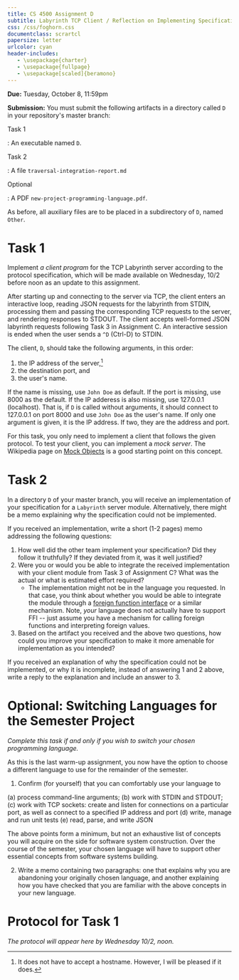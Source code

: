```yaml
---
title: CS 4500 Assignment D
subtitle: Labyrinth TCP Client / Reflection on Implementing Specifications 
css: /css/foghorn.css
documentclass: scrartcl
papersize: letter
urlcolor: cyan
header-includes:
   - \usepackage{charter}
   - \usepackage{fullpage}
   - \usepackage[scaled]{beramono}
---
```


**Due:** Tuesday, October 8, 11:59pm

**Submission:**
You must submit the following artifacts in a directory called `D` in your repository's master branch:

Task 1

: An executable named `D`.

Task 2

: A file `traversal-integration-report.md`

Optional

: A PDF `new-project-programming-language.pdf`.

As before, all auxiliary files are to be placed in a subdirectory of `D`, named `Other`.


# Task 1

Implement *a client program* for the TCP Labyrinth server according to
the protocol specification, which will be made available on Wednesday, 10/2 before noon as an update to this assignment.
<!-- [the protocol specification below](#protocol-for-task-1).-->

After starting up and connecting to the server via TCP, the client enters an interactive loop, reading JSON requests for the labyrinth from STDIN, processing them and passing the corresponding TCP requests to the server, and rendering responses to STDOUT. 
The client accepts well-formed JSON labyrinth requests following Task 3 in Assignment C. An interactive session is ended when the user sends a `^D` (Ctrl-D) to STDIN. 
<!--The client accepts all well-formed JSON values. It does not
check their validity, but if it cannot construct well-formed JSON
messages for the server from these inputs, it
shuts down.-->

The client, `D`, should take the following arguments, in this order:

1. the IP address of the server,[^1] 
2. the destination port, and
3. the user's name.

[^1]: It does not have to accept a hostname. However, I will be pleased
if it does.

If the name is missing, use `John Doe` as default. If the port is missing, use 8000 as the default. If the IP adderess is also missing, use 127.0.0.1 (localhost). That is, if `D` is called without arguments, it should connect to 127.0.0.1 on port 8000 and use `John Doe` as the user's name. If only one argument is given, it is the IP address. If two, they are the address and port.

For this task, you only need to implement a client that follows the given protocol. To test your client, you can implement a *mock server*. The Wikipedia page on [Mock Objects](https://en.wikipedia.org/wiki/Mock_object) is a good starting point on this concept.

<!-- @bold{Note} In addition to this last assignment concerning your TAHBPL, you
must also work out the first step of the semester project, see @secref{1}. -->

# Task 2

In a directory `D` of your master branch, you will receive an implementation of your specification for a `Labyrinth` server module. Alternatively, there might be a memo explaining why the specification could not be implemented. 

If you received an implementation, write a short (1-2 pages) memo addressing the following questions:

1. How well did the other team implement your specification? Did they follow it truthfully? If they deviated from it, was it well justified?
2. Were you or would you be able to integrate the received implementation with your client module from Task 3 of Assignment C? What was the actual or what is estimated effort required?
   - The implementation might not be in the language you requested. In that case, you think about whether you would be able to integrate the module through a [foreign function interface](https://en.wikipedia.org/wiki/Foreign_function_interface) or a similar mechanism. Note, *your* language does not actually have to support FFI -- just assume you have a mechanism for calling foreign functions and interpreting foreign values.
3. Based on the artifact you received and the above two questions, how could you improve your specification to make it more amenable for implementation as you intended?

If you received an explanation of why the specification could not be implemented, or why it is incomplete, instead of answering 1 and 2 above, write a reply to the explanation and include an answer to 3.


# Optional: Switching Languages for the Semester Project

*Complete this task if and only if you wish to switch your chosen programming language.*

As this is the last warm-up assignment, you now have the option to choose a different language to use for the remainder of the semester.


1. Confirm (for yourself) that you can comfortably use your language to

  (a) process command-line arguments;
  (b) work with STDIN and STDOUT;
  (c) work with TCP sockets: create and listen for connections on a particular port, as well as connect to a specified IP address and port
  (d) write, manage and run unit tests 
  (e) read, parse, and write JSON

The above points form a minimum, but not an exhaustive list of concepts you will
acquire on the side for software system construction. Over the course of
the semester, your chosen language will have to support other essential
concepts from software systems building. 

2. Write a memo containing two paragraphs: one that explains why you are abandoning
your originally chosen language, and another explaining how you have 
checked that you are familiar with the above concepts in your new language. 

# Protocol for Task 1

*The protocol will appear here by Wednesday 10/2, noon.*

